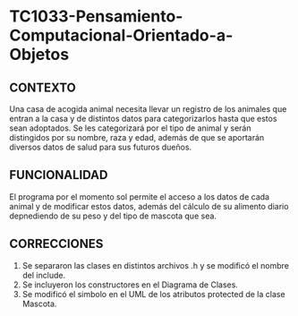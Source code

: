 # TC1033-Pensamiento-Computacional-Orientado-a-Objetos

## CONTEXTO
Una casa de acogida animal necesita llevar un registro de los animales que entran a la casa y de distintos datos para categorizarlos hasta que estos sean adoptados. Se les categorizará por el tipo de animal y serán distingidos por su nombre, raza y edad, además de que se aportarán diversos datos de salud para sus futuros dueños. 

## FUNCIONALIDAD 
El programa por el momento sol permite el acceso a los datos de cada animal y de modificar estos datos, además del cálculo de su alimento diario depnediendo de su peso y del tipo de mascota que sea.

## CORRECCIONES
1. Se separaron las clases en distintos archivos .h y se modificó el nombre del include.
2. Se incluyeron los constructores en el Diagrama de Clases.
3. Se modificó el simbolo en el UML de los atributos protected de la clase Mascota.
